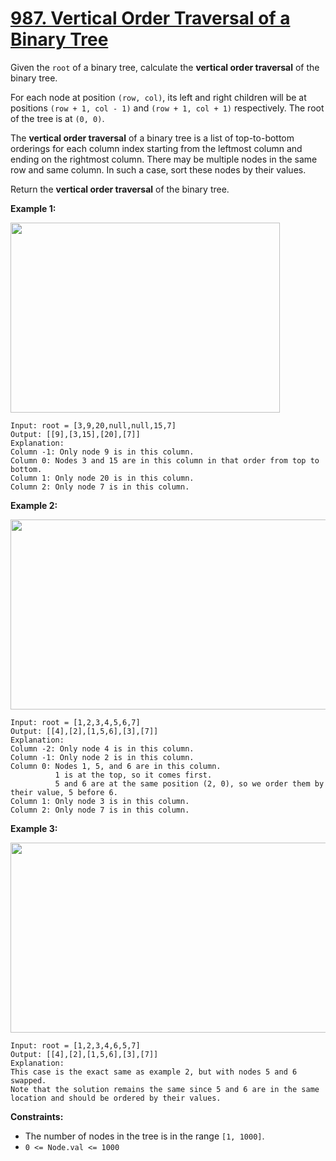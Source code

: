 # [987. Vertical Order Traversal of a Binary Tree](https://leetcode.com/problems/vertical-order-traversal-of-a-binary-tree/description/)

Given the `root` of a binary tree, calculate the **vertical order traversal**  of the binary tree.

For each node at position `(row, col)`, its left and right children will be at positions `(row + 1, col - 1)` and `(row + 1, col + 1)` respectively. The root of the tree is at `(0, 0)`.

The **vertical order traversal**  of a binary tree is a list of top-to-bottom orderings for each column index starting from the leftmost column and ending on the rightmost column. There may be multiple nodes in the same row and same column. In such a case, sort these nodes by their values.

Return the **vertical order traversal**  of the binary tree.

**Example 1:** 

<img alt="" src="https://assets.leetcode.com/uploads/2021/01/29/vtree1.jpg" style="width: 431px; height: 304px;">

```
Input: root = [3,9,20,null,null,15,7]
Output: [[9],[3,15],[20],[7]]
Explanation:
Column -1: Only node 9 is in this column.
Column 0: Nodes 3 and 15 are in this column in that order from top to bottom.
Column 1: Only node 20 is in this column.
Column 2: Only node 7 is in this column.
```

**Example 2:** 

<img alt="" src="https://assets.leetcode.com/uploads/2021/01/29/vtree2.jpg" style="width: 512px; height: 304px;">

```
Input: root = [1,2,3,4,5,6,7]
Output: [[4],[2],[1,5,6],[3],[7]]
Explanation:
Column -2: Only node 4 is in this column.
Column -1: Only node 2 is in this column.
Column 0: Nodes 1, 5, and 6 are in this column.
          1 is at the top, so it comes first.
          5 and 6 are at the same position (2, 0), so we order them by their value, 5 before 6.
Column 1: Only node 3 is in this column.
Column 2: Only node 7 is in this column.
```

**Example 3:** 

<img alt="" src="https://assets.leetcode.com/uploads/2021/01/29/vtree3.jpg" style="width: 512px; height: 304px;">

```
Input: root = [1,2,3,4,6,5,7]
Output: [[4],[2],[1,5,6],[3],[7]]
Explanation:
This case is the exact same as example 2, but with nodes 5 and 6 swapped.
Note that the solution remains the same since 5 and 6 are in the same location and should be ordered by their values.
```

**Constraints:** 

- The number of nodes in the tree is in the range `[1, 1000]`.
- `0 <= Node.val <= 1000`